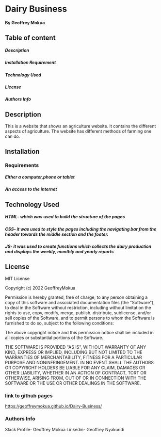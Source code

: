 # Dairy Business
#### By Geoffrey Mokua
## Table of content
 ##### Description
 ##### Installation Requirement
 ##### Technology Used
 ##### License
 ##### Authors Info
 ## Description
 This is a website that shows an agriculture website. It contains the different aspects of agriculture. The website has different methods of farming one can do.
 ## Installation
 ### Requirements
  ##### Either a computer,phone or tablet
  ##### An access to the internet
 ## Technology Used
 ##### HTML- which was used to build the structure of the pages
 ##### CSS- it was used to style the pages including the navigating bar from the header towards the middle section and the footer.
 ##### JS- it was used to create functions which collects the dairy production and displays the weekly, monthly and yearly reports
 ## License
 MIT License

Copyright (c) 2022 GeoffreyMokua

Permission is hereby granted, free of charge, to any person obtaining a copy
of this software and associated documentation files (the "Software"), to deal
in the Software without restriction, including without limitation the rights
to use, copy, modify, merge, publish, distribute, sublicense, and/or sell
copies of the Software, and to permit persons to whom the Software is
furnished to do so, subject to the following conditions:

The above copyright notice and this permission notice shall be included in all
copies or substantial portions of the Software.

THE SOFTWARE IS PROVIDED "AS IS", WITHOUT WARRANTY OF ANY KIND, EXPRESS OR
IMPLIED, INCLUDING BUT NOT LIMITED TO THE WARRANTIES OF MERCHANTABILITY,
FITNESS FOR A PARTICULAR PURPOSE AND NONINFRINGEMENT. IN NO EVENT SHALL THE
AUTHORS OR COPYRIGHT HOLDERS BE LIABLE FOR ANY CLAIM, DAMAGES OR OTHER
LIABILITY, WHETHER IN AN ACTION OF CONTRACT, TORT OR OTHERWISE, ARISING FROM,
OUT OF OR IN CONNECTION WITH THE SOFTWARE OR THE USE OR OTHER DEALINGS IN THE
SOFTWARE.
 ### link to github pages
 https://geoffreymokua.github.io/Dairy-Business/
 ### Authors Info
 Slack Profile- Geoffrey Mokua
 Linkedin- Geoffrey Nyakundi
